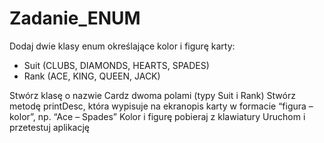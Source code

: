 # Zadanie_ENUM

Dodaj dwie klasy enum określające kolor i figurę karty:
* Suit (CLUBS, DIAMONDS, HEARTS, SPADES)
* Rank (ACE, KING, QUEEN, JACK)
 
Stwórz klasę o nazwie Cardz dwoma polami (typy Suit i Rank)
Stwórz metodę printDesc, która wypisuje na ekranopis karty w formacie “figura – kolor”, np. “Ace – Spades”
Kolor i figurę pobieraj z klawiatury
Uruchom i przetestuj aplikację
